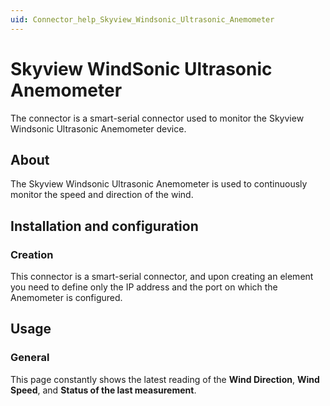 ```yaml
---
uid: Connector_help_Skyview_Windsonic_Ultrasonic_Anemometer
---
```


# Skyview WindSonic Ultrasonic Anemometer

The connector is a smart-serial connector used to monitor the Skyview Windsonic Ultrasonic Anemometer device.

## About

The Skyview Windsonic Ultrasonic Anemometer is used to continuously monitor the speed and direction of the wind.

## Installation and configuration

### Creation

This connector is a smart-serial connector, and upon creating an element you need to define only the IP address and the port on which the Anemometer is configured.

## Usage

### General

This page constantly shows the latest reading of the **Wind Direction**, **Wind Speed**, and **Status of the last measurement**.
